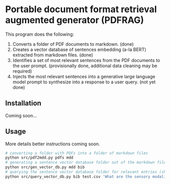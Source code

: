 # Portable document format retrieval augmented generator (PDFRAG)

This program does the following:

1. Converts a folder of PDF documents to markdown. (done)
2. Creates a vector database of sentences embedding (a-la BERT) extracted from markdown files. (done)
3. Identifies a set of most relevant sentences from the PDF documents to the user prompt. (provisionally done, additional data cleaning may be required)
4. Injects the most relevant sentences into a generative large language model prompt to synthesize into a response to a user query. (not yet done)

## Installation

Coming soon...

## Usage

More details better instructions coming soon.

```bash
# converting a folder with PDFs into a folder of markdown files
python src/pdf2mdd.py pdfs mdd
# generating a sentence vector database folder out of the markdown files folder
python src/gen_vector_db.py mdd bib
# querying the sentence vector database folder for relevant entries (showcase, saves hits to test.csv)
python src/query_vector_db.py bib test.csv 'What are the sensory modalities that contribute to self-motion perception, gait, and balance function?'
```
